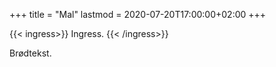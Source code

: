 +++
title = "Mal"
lastmod = 2020-07-20T17:00:00+02:00
+++

{{< ingress>}}
Ingress.
{{< /ingress>}}

Brødtekst.

